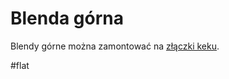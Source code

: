 
# Blenda górna
Blendy górne można zamontować na [złączki keku](https://allegro.pl/oferta/hafele-zlaczka-keku-as-kpl-2-czesci-15708798292).

#flat